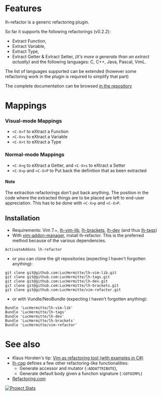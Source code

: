 # Features

lh-refactor is a generic refactoring plugin.

So far it supports the following refactorings (v0.2.2):
  * Extract Function,
  * Extract Variable,
  * Extract Type,
  * Extract Getter & Extract Setter, _(it's more a generate than an extract actually)_
and the following languages: C, C++, Java, Pascal, VimL.

The list of languages supported can be extended (however some refactoring work in the plugin is required to simplify that part)

The complete documentation can be browsed [in the repository](doc/refactor.txt)

# Mappings
### Visual-mode Mappings
  * `<C-X>f` to eXtract a Function
  * `<C-X>v` to eXtract a Variable
  * `<C-X>t` to eXtract a Type
### Normal-mode Mappings
  * `<C-X>g` to eXtract a Getter, and `<C-X>s` to eXtract a Setter
  * `<C-X>p` and `<C-X>P` to Put back the definition that as been extracted

#### Note

The extraction refactorings don't put back anything. The position in the code
where the extracted things are to be placed are left to end-user appreciation.
This has to be done with `<C-X>p` and `<C-X>P`.

## Installation
  * Requirements: Vim 7.+, [lh-vim-lib](http://github.com/LucHermitte/lh-vim-lib), [lh-brackets](http://github.com/LucHermitte/lh-brackets), [lh-dev](http://github.com/LucHermitte/lh-dev) (and thus [lh-tags](http://github.com/LucHermitte/lh-tags))
  * With [vim-addon-manager](https://github.com/MarcWeber/vim-addon-manager), install lh-refactor. This is the preferred method because of the various dependencies.
```vim
ActivateAddons lh-refactor
```
  * or you can clone the git repositories (expecting I haven't forgotten anything):
```
git clone git@github.com:LucHermitte/lh-vim-lib.git
git clone git@github.com:LucHermitte/lh-tags.git
git clone git@github.com:LucHermitte/lh-dev.git
git clone git@github.com:LucHermitte/lh-brackets.git
git clone git@github.com:LucHermitte/vim-refactor.git
```
  * or with Vundle/NeoBundle (expecting I haven't forgotten anything):
```vim
Bundle 'LucHermitte/lh-vim-lib'
Bundle 'LucHermitte/lh-tags'
Bundle 'LucHermitte/lh-dev'
Bundle 'LucHermitte/lh-brackets'
Bundle 'LucHermitte/vim-refactor'
```

# See also
  * Klaus Horsten's tip: [Vim as refactoring tool (with examples in C#)](http://vim.wikia.com/wiki/Vim_as_a_refactoring_tool_and_some_examples_in_C_sharp)
  * [lh-cpp](http://github.com/LucHermitte/lh-cpp) defines a few other refactoring-like functionalities:
    * Generate accessor and mutator (`:ADDATTRIBUTE`),
    * Generate default body given a function signature (`:GOTOIMPL`)
  * [Refactoring.com](http://www.refactoring.com/catalog/index.html)

[![Project Stats](https://www.openhub.net/p/21020/widgets/project_thin_badge.gif)](https://www.openhub.net/p/21020)
